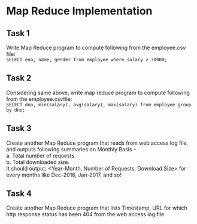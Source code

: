# Map Reduce Implementation

## Task 1
Write Map Reduce program to compute following from the employee.csv file:\
`SELECT eno, name, gender from employee where salary > 30000;`

## Task 2
Considering same above, write map reduce program to compute following from the employee.csvfile:\
`SELECT dno, min(salary), avg(salary), max(salary) from employee group by dno;`

## Task 3
Create another Map Reduce program that reads from web access log file, and outputs following summaries on Monthly Basis –\
  a. Total number of requests.\
  b. Total downloaded size.\
It should output: <Year-Month, Number of Requests, Download Size> for every months like Dec-2016, Jan-2017, and so!

## Task 4
Create another Map Reduce program that lists Timestamp, URL for which http response status has been 404 from the web access log file
